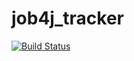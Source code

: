 # job4j_tracker

[![Build Status](https://app.travis-ci.com/Koregin/job4j_tracker.svg?branch=master)](https://app.travis-ci.com/Koregin/job4j_tracker)
